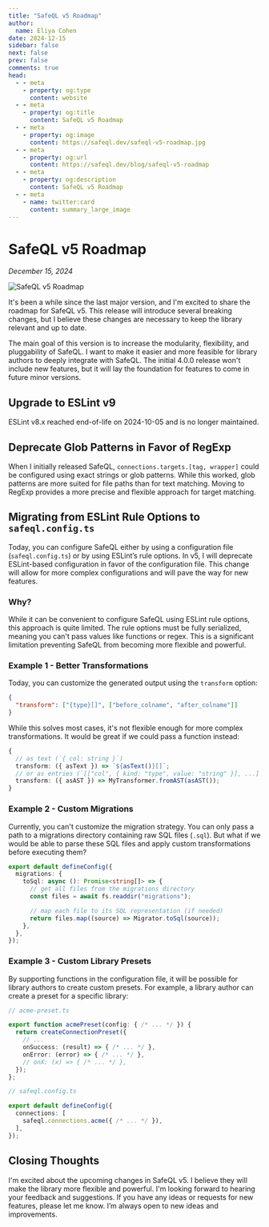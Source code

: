 ```yaml
---
title: "SafeQL v5 Roadmap"
author:
  name: Eliya Cohen
date: 2024-12-15
sidebar: false
next: false
prev: false
comments: true
head:
  - - meta
    - property: og:type
      content: website
  - - meta
    - property: og:title
      content: SafeQL v5 Roadmap
  - - meta
    - property: og:image
      content: https://safeql.dev/safeql-v5-roadmap.jpg
  - - meta
    - property: og:url
      content: https://safeql.dev/blog/safeql-v5-roadmap
  - - meta
    - property: og:description
      content: SafeQL v5 Roadmap
  - - meta
    - name: twitter:card
      content: summary_large_image
---
```


# SafeQL v5 Roadmap

_December 15, 2024_

![SafeQL v5 Roadmap](/safeql-v5-roadmap.jpg)

It's been a while since the last major version, and I'm excited to share the roadmap for SafeQL v5. This release will introduce several breaking changes, but I believe these changes are necessary to keep the library relevant and up to date.

The main goal of this version is to increase the modularity, flexibility, and pluggability of SafeQL. I want to make it easier and more feasible for library authors to deeply integrate with SafeQL. The initial 4.0.0 release won't include new features, but it will lay the foundation for features to come in future minor versions.

## Upgrade to ESLint v9

ESLint v8.x reached end-of-life on 2024-10-05 and is no longer maintained.

## Deprecate Glob Patterns in Favor of RegExp

When I initially released SafeQL, `connections.targets.[tag, wrapper]` could be configured using exact strings or glob patterns. While this worked, glob patterns are more suited for file paths than for text matching. Moving to RegExp provides a more precise and flexible approach for target matching.

## Migrating from ESLint Rule Options to `safeql.config.ts`

Today, you can configure SafeQL either by using a configuration file (`safeql.config.ts`) or by using ESLint’s rule options. In v5, I will deprecate ESLint-based configuration in favor of the configuration file. This change will allow for more complex configurations and will pave the way for new features.

### Why?

While it can be convenient to configure SafeQL using ESLint rule options, this approach is quite limited. The rule options must be fully serialized, meaning you can't pass values like functions or regex. This is a significant limitation preventing SafeQL from becoming more flexible and powerful.

### Example 1 - Better Transformations

Today, you can customize the generated output using the `transform` option:
```json
{
  "transform": ["{type}[]", ["before_colname", "after_colname"]]
}
```

While this solves most cases, it's not flexible enough for more complex transformations. It would be great if we could pass a function instead:
```ts
{
  // as text (`{ col: string }`)
  transform: ({ asText }) => `${asText()}[]`;
  // or as entries (`[["col", { kind: "type", value: "string" }], ...]`)
  transform: ({ asAST }) => MyTransformer.fromAST(asAST());
}
```

### Example 2 - Custom Migrations

Currently, you can't customize the migration strategy. You can only pass a path to a migrations directory containing raw SQL files (`.sql`). But what if we would be able to parse these SQL files and apply custom transformations before executing them?

```ts
export default defineConfig({
  migrations: {
    toSql: async (): Promise<string[]> => {
      // get all files from the migrations directory
      const files = await fs.readdir("migrations");

      // map each file to its SQL representation (if needed)
      return files.map((source) => Migrator.toSql(source));
    },
  },
});
```

### Example 3 - Custom Library Presets

By supporting functions in the configuration file, it will be possible for library authors to create custom presets. For example, a library author can create a preset for a specific library:
```ts
// acme-preset.ts

export function acmePreset(config: { /* ... */ }) {
  return createConnectionPreset({
    // ...
    onSuccess: (result) => { /* ... */ },
    onError: (error) => { /* ... */ },
    // onX: (x) => { /* ... */ },
  });
};
```

```ts
// safeql.config.ts

export default defineConfig({
  connections: [
    safeql.connections.acme({ /* ... */ }),
  ],
});
```

## Closing Thoughts

I'm excited about the upcoming changes in SafeQL v5. I believe they will make the library more flexible and powerful. I'm looking forward to hearing your feedback and suggestions. If you have any ideas or requests for new features, please let me know. I’m always open to new ideas and improvements.